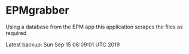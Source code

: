 # EPMgrabber
Using a database from the EPM app this application scrapes the files as required


Latest backup: Sun Sep 15 08:09:01 UTC 2019
